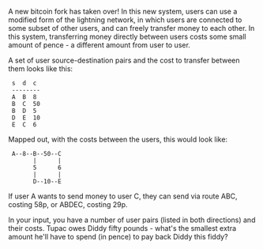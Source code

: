 A new bitcoin fork has taken over! In this new system, users can use a modified form of the lightning network, in which users are connected to some subset of other users, and can freely transfer money to each other. In this system, transferring money directly between users costs some small amount of pence - a different amount from user to user.

A set of user source-destination pairs and the cost to transfer between them looks like this:

```
 s  d  c
 --------
 A  B  8
 B  C  50
 B  D  5
 D  E  10
 E  C  6
```

Mapped out, with the costs between the users, this would look like:

```
 A--8--B--50--C
       |      |
       5      6
       |      |
       D--10--E
```

If user A wants to send money to user C, they can send via route ABC, costing 58p, or ABDEC, costing 29p.

In your input, you have a number of user pairs (listed in both directions) and their costs. Tupac owes Diddy fifty pounds - what's the smallest extra amount he'll have to spend (in pence) to pay back Diddy this fiddy?
